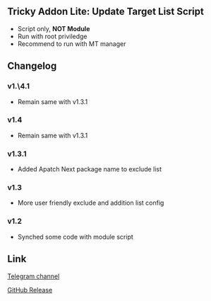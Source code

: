 ## Tricky Addon Lite: Update Target List Script
- Script only, **NOT Module**
- Run with root priviledge
- Recommend to run with MT manager

## Changelog
### v1.\4.1
- Remain same with v1.3.1

### v1.4
- Remain same with v1.3.1

### v1.3.1
- Added Apatch Next package name to exclude list

### v1.3
- More user friendly exclude and addition list config

### v1.2
- Synched some code with module script

## Link
[Telegram channel](https://t.me/kowchannel)

[GitHub Release](https://github.com/KOWX712/Tricky-Addon-Update-Target-List/releases/latest)

